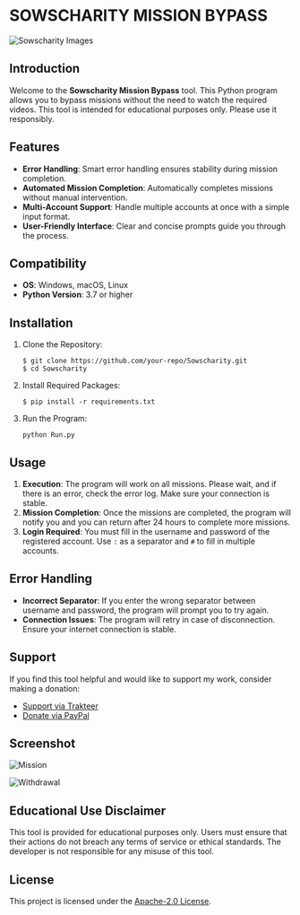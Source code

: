 # SOWSCHARITY MISSION BYPASS
![Sowscharity Images](https://github.com/user-attachments/assets/afbec8e7-9e1e-493b-bf71-d065fa5d4cd8)

## Introduction
Welcome to the **Sowscharity Mission Bypass** tool. This Python program allows you to bypass missions without the need to watch the required videos. This tool is intended for educational purposes only. Please use it responsibly.

## Features
- **Error Handling**: Smart error handling ensures stability during mission completion.
- **Automated Mission Completion**: Automatically completes missions without manual intervention.
- **Multi-Account Support**: Handle multiple accounts at once with a simple input format.
- **User-Friendly Interface**: Clear and concise prompts guide you through the process.

## Compatibility
- **OS**: Windows, macOS, Linux
- **Python Version**: 3.7 or higher

## Installation
1. Clone the Repository:
    ```
    $ git clone https://github.com/your-repo/Sowscharity.git
    $ cd Sowscharity
    ```
2. Install Required Packages:
    ```
    $ pip install -r requirements.txt
    ```
3. Run the Program:
    ```
    python Run.py
    ```

## Usage
1. **Execution**: The program will work on all missions. Please wait, and if there is an error, check the error log. Make sure your connection is stable.
2. **Mission Completion**: Once the missions are completed, the program will notify you and you can return after 24 hours to complete more missions.
3. **Login Required**: You must fill in the username and password of the registered account. Use `:` as a separator and `#` to fill in multiple accounts.

## Error Handling
- **Incorrect Separator**: If you enter the wrong separator between username and password, the program will prompt you to try again.
- **Connection Issues**: The program will retry in case of disconnection. Ensure your internet connection is stable.

## Support
If you find this tool helpful and would like to support my work, consider making a donation:

- [Support via Trakteer](https://trakteer.id/rozhak_official/tip)
- [Donate via PayPal](https://paypal.me/rozhak9)

## Screenshot
![Mission](https://github.com/user-attachments/assets/fe21bcb9-1007-45da-8ba6-2757f6871768)

![Withdrawal](https://github.com/user-attachments/assets/6208b18e-9694-47fe-960c-0cfa38468b3d)

## Educational Use Disclaimer
This tool is provided for educational purposes only. Users must ensure that their actions do not breach any terms of service or ethical standards. The developer is not responsible for any misuse of this tool.

## License 
This project is licensed under the [Apache-2.0 License]().
